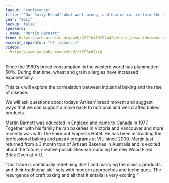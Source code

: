 ```yaml
---
layout: "conference"
title: "‘Our Daily Bread’ What went wrong, and how we can reclaim the staff of life"
year: "2011"
backup: false
speakers:
- name: "Martin Barnett"
from: https://web.archive.org/web/20210413201442/https://www.ideawave.ca/2011-conference/our-daily-bread-what-went-wrong-and-how-we-can-reclaim-the-staff-of-life
excerpt_separator: "<!--about-->"
videos:
- https://www.youtube.com/embed/ftT83ydJxL0
---
```


Since the 1960’s bread consumption in the western world has plummetted 50%.
During that time, wheat and grain allergies have increased exponentially.  

This talk will explore the correalation between industrial baking and the rise
of disease.  

We will ask questions about todays ‘Artisan’ bread movent and suggest ways
that we can support a move back to nutrional and well crafted baked products.

<!--about-->

Martin Barnett was educated in England and came to Canada in 1977.
Together with his family he ran bakeries in Victoria and Vancouver and more
recently was with The Fairmont Empress Hotel. He has been instructing the
professional baking and pastry programs at VIU since 2000. Martin just
returned from a 3 month tour of Artisan Bakeries in Australia and is excited
about the future, creative possibilities surrounding the new Wood Fired Brick
Oven at VIU.

“Our trade is continually redefining itself and marrying the classic products
and their traditional skill sets with modern approaches and techniques. The
resurgence of craft baking and all that it entails is very exciting!”
